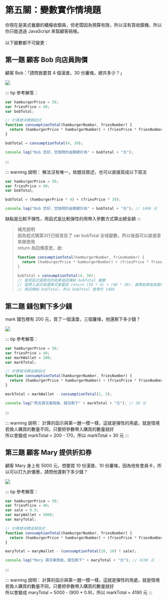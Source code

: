 # 第五關：變數實作情境題

你現在是美式餐廳的櫃檯收銀員，但老闆因為預算有限，所以沒有買收銀機，所以你只能透過 JavaScript 來幫顧客結帳。<br /><br />
以下變數都不可變更：

## 第一題 顧客 Bob 向店員詢價

顧客 Bob：「請問我要買 4 個漢堡，30 份薯條，總共多少？」

<img src="https://i.imgur.com/CmHOgT3.png" />

::: tip 參考解答：
``` js
var hamburgerPrice = 50;
var friesPrice = 40;
var bobTotal; 

// 計算總消費額函式
function consumptionTotal(hamburgerNumber, friesNumber) {
  return (hamburgerPrice * hamburgerNumber) + (friesPrice * friesNumber);
}

bobTotal = consumptionTotal(4, 30);

console.log("Bob 您好，您詢問的金額總計為" + bobTotal + "元");
```
:::

::: warning 說明：
解法沒有唯一，依題目敘述，也可以直接寫成以下寫法
``` js
var hamburgerPrice = 50;
var friesPrice = 40;
var bobTotal; 

bobTotal = (hamburgerPrice * 4) + (friesPrice * 30);

console.log("Bob 您好，您詢問的金額總計為" + bobTotal + "元"); // 1400 元
```
缺點是比較不彈性，用函式是比較彈性的用帶入參數方式算出總金額
:::

> 補充說明<br />
> 因為程式碼第3行已經宣告了 var bobTotal 全域變數，所以後面可以直接拿來做使用<br />
> return 為回傳意思，故:
> ```js
> function consumptionTotal(hamburgerNumber, friesNumber) {
>   return (hamburgerPrice * hamburgerNumber) + (friesPrice * friesNumber);
> }
>
> bobTotal = consumptionTotal(4, 30);
> // 會把函式運算完的結果值回傳給 bobTotal 變數
> // 值帶入函式後運算式會變成 return (50 * 4) + (40 * 30)，運算結果後就變成 return 1400
> // 再回傳給 bobTotal，所以 bobTotal 會等於 1400
> ```

## 第二題 錢包剩下多少錢

mark 錢包裡有 200 元，買了一個漢堡，三個薯條，他還剩下多少錢？

<img src="https://i.imgur.com/dHRMz5v.png" />

::: tip 參考解答：
``` js
var hamburgerPrice = 50;
var friesPrice = 40;
var markWallet = 200;
var markTotal;

// 計算總消費金額函式
function consumptionTotal(hamburgerNumber, friesNumber) {
  return (hamburgerPrice * hamburgerNumber) + (friesPrice * friesNumber);
}

markTotal = markWallet - consumptionTotal(1, 3);

console.log("馬克買完東西後，錢包剩下" + markTotal + "元"); // 30 元
```
:::

::: warning 說明：
計算的函示與第一題一模一樣，這就是彈性的用處，就是情境若換人購買的數量不同，只要把參數帶入購買的數量就好<br />
所以會變成 markTotal = 200 - 170，所以 markTotal = 30 元
:::

## 第三題 顧客 Mary 提供折扣券

顧客 Mary 身上有 5000 元，想要買 10 份漢堡、10 份薯條，因為他有會員卡，所以可以打九折優惠，請問他還剩下多少錢？

<img src="https://i.imgur.com/su5ZNi5.png" />

::: tip 參考解答：
``` js
var hamburgerPrice = 50;
var friesPrice = 40;
var sale = 0.9;
var maryWallet = 5000;
var maryTotal;

// 計算總消費金額函式
function consumptionTotal(hamburgerNumber, friesNumber) {
  return (hamburgerPrice * hamburgerNumber) + (friesPrice * friesNumber);
}

maryTotal = maryWallet - (consumptionTotal(10, 10) * sale);

console.log("Mary 買完東西後，錢包剩下" + maryTotal + "元"); // 4190 元
```
:::

::: warning 說明：
計算的函示與第一題一模一樣，這就是彈性的用處，就是情境若換人購買的數量不同，只要把參數帶入購買的數量就好<br />
所以會變成 maryTotal = 5000 - (900 * 0.9)，所以 markTotal = 4190 元
:::